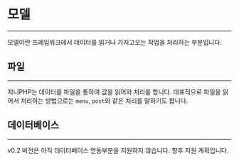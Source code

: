 # 모델
---
모델이란 프레임워크에서 데이터를 읽거나 가지고오는 작업을 처리하는 부분입니다.


## 파일
---
지니PHP는 데이터를 파일을 통하여 값을 읽어와 처리를 합니다. 
대표적으로 파일을 읽어서 처리하는 방법으로는 `menu`, `post`와 같은 처리를 말하기도 합니다.


## 데이터베이스
---
v0.2 버전은 아직 데이터베이스 연동부분을 지원하지 않습니다. 향후 지원 계획입니다. 